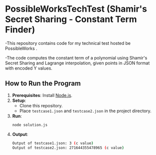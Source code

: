 # PossibleWorksTechTest (Shamir's Secret Sharing - Constant Term Finder)
-This repository contains code for my technical test hosted be PossibleWorks .

-The code computes the constant term of a polynomial using Shamir's Secret Sharing and Lagrange interpolation, given points in JSON format with encoded Y values.

## How to Run the Program

1. **Prerequisites**: Install [Node.js](https://nodejs.org/).
2. **Setup**:
   - Clone this repository.
   - Place `testcase1.json` and `testcase2.json` in the project directory.
3. **Run**:
   ```bash
   node solution.js
4. **Output**:
   ```bash
   Output of testcase1.json: 3 (c value)
   Output of testcase2.json: 271644355478965 (c value)
